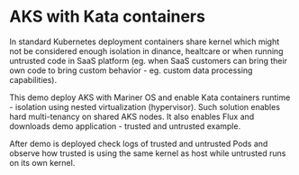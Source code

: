 # AKS with Kata containers
In standard Kubernetes deployment containers share kernel which might not be considered enough isolation in dinance, healtcare or when running untrusted code in SaaS platform (eg. when SaaS customers can bring their own code to bring custom behavior - eg. custom data processing capabilities).

This demo deploy AKS with Mariner OS and enable Kata containers runtime - isolation using nested virtualization (hypervisor). Such solution enables hard multi-tenancy on shared AKS nodes. It also enables Flux and downloads demo application - trusted and untrusted example.

After demo is deployed check logs of trusted and untrusted Pods and observe how trusted is using the same kernel as host while untrusted runs on its own kernel.